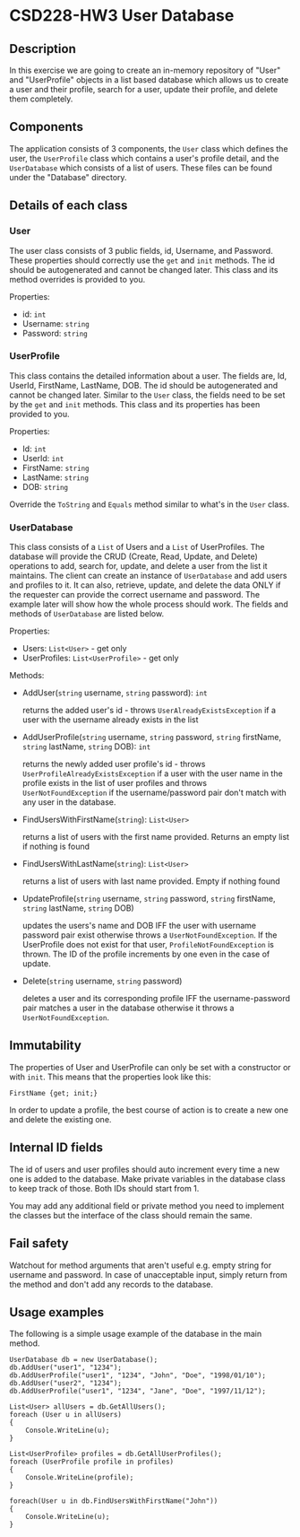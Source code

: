 # CSD228-HW3 User Database
## Description
In this exercise we are going to create an in-memory repository of "User" and "UserProfile" objects in a list based database which allows us to create a user and their profile, search for a user, update their profile, and delete them completely.

## Components
The application consists of 3 components, the `User` class which defines the user, the `UserProfile` class which contains a user's profile detail, and the `UserDatabase` which consists of a list of users. These files can be found under the "Database" directory.

## Details of each class
### User
The user class consists of 3 public fields, id, Username, and Password. These properties should correctly use the `get` and `init` methods. The id should be autogenerated and cannot be changed later. This class and its method overrides is provided to you.

Properties:
  * id: `int`
  * Username: `string`
  * Password: `string`
    
### UserProfile
This class contains the detailed information about a user. The fields are, Id, UserId, FirstName, LastName, DOB. The id should be autogenerated and cannot be changed later. Similar to the `User` class, the fields need to be set by the `get` and `init` methods. This class and its properties has been provided to you.

Properties:
  * Id: `int`
  * UserId: `int`
  * FirstName: `string`
  * LastName: `string` 
  * DOB: `string`

Override the `ToString` and `Equals` method similar to what's in the `User` class.

### UserDatabase
This class consists of a `List` of Users and a `List` of UserProfiles. The database will provide the CRUD (Create, Read, Update, and Delete) operations to add, search for, update, and delete a user from the list it maintains. The client can create an instance of `UserDatabase` and add  users and profiles to it. It can also, retrieve, update, and delete the data ONLY if the requester can provide the correct username and password. The example later will show how the whole process should work.
The fields and methods of `UserDatabase` are listed below.

Properties:
  * Users: `List<User>` - get only
  * UserProfiles: `List<UserProfile>` - get only

Methods:
  * AddUser(`string` username, `string` password): `int` 
  
     returns the added user's id - throws `UserAlreadyExistsException` if a user with the username already exists in the list

  * AddUserProfile(`string` username, `string` password, `string` firstName, `string` lastName, `string` DOB): `int` 
     
      returns the newly added user profile's id - throws `UserProfileAlreadyExistsException` if a user with the user name in the profile exists in the list of user profiles and throws `UserNotFoundException` if the username/password pair don't match with any user in the database.

  * FindUsersWithFirstName(`string`): `List<User>` 
  
      returns a list of users with the first name provided. Returns an empty list if nothing is found

  * FindUsersWithLastName(`string`): `List<User>` 
     
      returns a list of users with last name provided. Empty if nothing found

  * UpdateProfile(`string` username, `string` password, `string` firstName, `string` lastName, `string` DOB) 
    
    updates the users's name and DOB IFF the user with username password pair exist otherwise throws a `UserNotFoundException`. If the UserProfile does not exist
    for that user, `ProfileNotFoundException` is thrown. The ID of the profile increments by one even in the case of update.

  * Delete(`string` username, `string` password) 
  
     deletes a user and its corresponding profile IFF the username-password pair matches a user in the database otherwise it throws a `UserNotFoundException`.

## Immutability

The properties of User and UserProfile can only be set with a constructor or with `init`. This means that the properties look like this:
    
    FirstName {get; init;}

In order to update a profile, the best course of action is to create a new one and delete the existing one.

## Internal ID fields

The id of users and user profiles should auto increment every time a new one is added to the database. Make private variables in the database class to keep track of those. Both IDs should start from 1.

You may add any additional field or private method you need to implement the classes but the interface of the class should remain the same.

## Fail safety

Watchout for method arguments that aren't useful e.g. empty string for username and password. In case of unacceptable input, simply return from the method and don't add any records to the database.

## Usage examples
The following is a simple usage example of the database in the main method.

    UserDatabase db = new UserDatabase();
    db.AddUser("user1", "1234");
    db.AddUserProfile("user1", "1234", "John", "Doe", "1998/01/10");
    db.AddUser("user2", "1234");
    db.AddUserProfile("user1", "1234", "Jane", "Doe", "1997/11/12");

    List<User> allUsers = db.GetAllUsers();
    foreach (User u in allUsers)
    {
        Console.WriteLine(u);
    }

    List<UserProfile> profiles = db.GetAllUserProfiles();
    foreach (UserProfile profile in profiles)
    {
        Console.WriteLine(profile);
    }

    foreach(User u in db.FindUsersWithFirstName("John"))
    {
        Console.WriteLine(u);
    }
    
